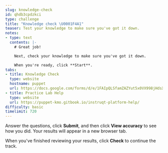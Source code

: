 ```yaml
---
slug: knowledge-check
id: qhdb3cpdzkci
type: challenge
title: "Knowledge check \U0001F4A1"
teaser: Test your knowledge to make sure you've got it down.
notes:
- type: text
  contents: |-
    # Great job!

    Next, check your knowledge to make sure you've got it down.

    When you're ready, click **Start**.
tabs:
- title: Knowledge Check
  type: website
  hostname: puppet
  url: https://docs.google.com/forms/d/e/1FAIpQLSfamZAZYut5x0VX998jHdsXSzS3fX9IAYq_e9AiRSpXr6O80g/viewform?embedded=true
- title: Practice Lab Help
  type: website
  url: https://puppet-kmo.gitbook.io/instruqt-platform-help/
difficulty: basic
timelimit: 720
---
```

Answer the questions, click **Submit**, and then click **View accuracy** to see how you did. Your results will appear in a new browser tab.

When you've finished reviewing your results, click **Check** to continue the track.